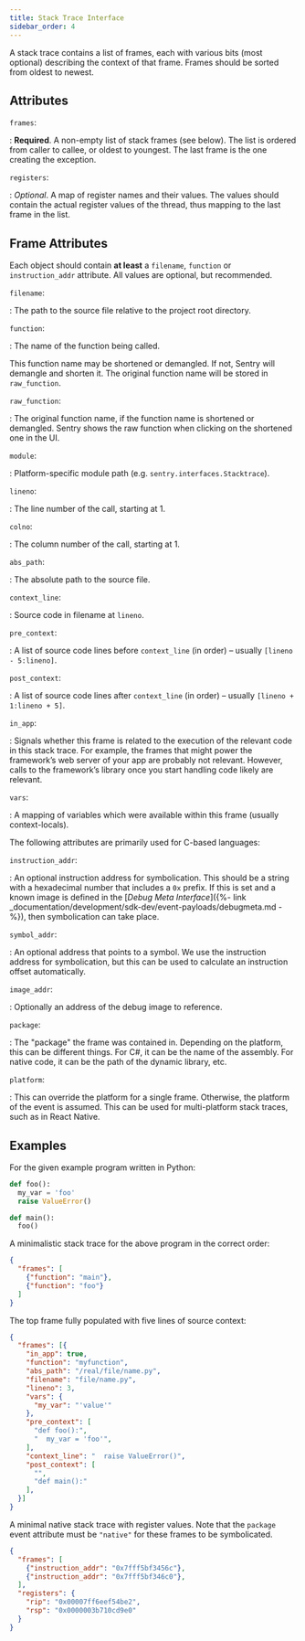 ```yaml
---
title: Stack Trace Interface
sidebar_order: 4
---
```


A stack trace contains a list of frames, each with various bits (most optional)
describing the context of that frame. Frames should be sorted from oldest to
newest.

## Attributes

`frames`:

: **Required**. A non-empty list of stack frames (see below). The list is
  ordered from caller to callee, or oldest to youngest. The last frame is the
  one creating the exception.

`registers`:

: _Optional_. A map of register names and their values. The values should
  contain the actual register values of the thread, thus mapping to the last
  frame in the list.

## Frame Attributes

Each object should contain **at least** a `filename`, `function` or
`instruction_addr` attribute. All values are optional, but recommended. 

`filename`:

: The path to the source file relative to the project root directory.

`function`:

: The name of the function being called.

  This function name may be shortened or demangled. If not, Sentry will demangle
  and shorten it. The original function name will be stored in `raw_function`.

`raw_function`:

: The original function name, if the function name is shortened or demangled.
  Sentry shows the raw function when clicking on the shortened one in the UI.

`module`:

: Platform-specific module path (e.g. `sentry.interfaces.Stacktrace`).

`lineno`:

: The line number of the call, starting at 1.

`colno`:

: The column number of the call, starting at 1.

`abs_path`:

: The absolute path to the source file.

`context_line`:

: Source code in filename at `lineno`.

`pre_context`:

: A list of source code lines before `context_line` (in order) – usually
  `[lineno - 5:lineno]`.

`post_context`:

: A list of source code lines after `context_line` (in order) – usually
  `[lineno + 1:lineno + 5]`.

`in_app`:

: Signals whether this frame is related to the execution of the relevant code
  in this stack trace. For example, the frames that might power the framework’s
  web server of your app are probably not relevant. However, calls to the
  framework’s library once you start handling code likely are relevant.

`vars`:

: A mapping of variables which were available within this frame (usually
  context-locals).

The following attributes are primarily used for C-based languages:

`instruction_addr`:

: An optional instruction address for symbolication. This should be a string
  with a hexadecimal number that includes a `0x` prefix. If this is set and a
  known image is defined in the [_Debug Meta Interface_]({%- link
  _documentation/development/sdk-dev/event-payloads/debugmeta.md -%}), then
  symbolication can take place.

`symbol_addr`:

: An optional address that points to a symbol. We use the instruction
  address for symbolication, but this can be used to calculate an instruction
  offset automatically.

`image_addr`:

: Optionally an address of the debug image to reference.

`package`:

: The "package" the frame was contained in. Depending on the platform, this can
  be different things. For C#, it can be the name of the assembly. For native
  code, it can be the path of the dynamic library, etc.

`platform`:

: This can override the platform for a single frame. Otherwise, the platform of
  the event is assumed. This can be used for multi-platform stack traces, such
  as in React Native.

## Examples

For the given example program written in Python:

```python
def foo():
  my_var = 'foo'
  raise ValueError()

def main():
  foo()
```

A minimalistic stack trace for the above program in the correct order:

```json
{
  "frames": [
    {"function": "main"},
    {"function": "foo"}
  ]
}
```

The top frame fully populated with five lines of source context:

```json
{
  "frames": [{
    "in_app": true,
    "function": "myfunction",
    "abs_path": "/real/file/name.py",
    "filename": "file/name.py",
    "lineno": 3,
    "vars": {
      "my_var": "'value'"
    },
    "pre_context": [
      "def foo():",
      "  my_var = 'foo'",
    ],
    "context_line": "  raise ValueError()",
    "post_context": [
      "",
      "def main():"
    ],
  }]
}
```

A minimal native stack trace with register values. Note that the `package` event
attribute must be `"native"` for these frames to be symbolicated.

```json
{
  "frames": [
    {"instruction_addr": "0x7fff5bf3456c"},
    {"instruction_addr": "0x7fff5bf346c0"},
  ],
  "registers": {
    "rip": "0x00007ff6eef54be2",
    "rsp": "0x0000003b710cd9e0"
  }
}
```
